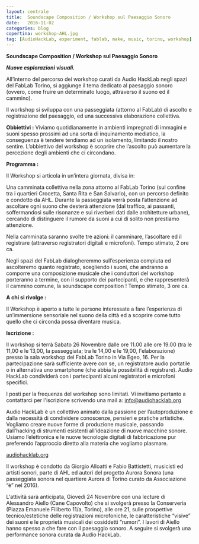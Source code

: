 ```yaml
---
layout: centrale
title:  Soundscape Composition / Workshop sul Paesaggio Sonoro
date:   2016-11-02
categories: blog
copertina: workshop-AHL.jpg
tag: [AudioHackLab, experiment, fablab, make, music, torino, workshop]
---
```

**Soundscape Composition / Workshop sul Paesaggio Sonoro**

***Nuove esplorazioni visuali.***

All’interno del percorso dei workshop curati da Audio HackLab negli spazi del FabLab Torino, si aggiunge il tema dedicato al paesaggio sonoro (ovvero, come fruire un determinato luogo, attraverso il suono ed il cammino).

Il workshop si sviluppa con una passeggiata (attorno al FabLab) di ascolto e registrazione del paesaggio, ed una successiva elaborazione collettiva.

**Obbiettivi :**
Viviamo quotidianamente in ambienti impregnati di immagini e suoni spesso prossimi ad una sorta di inquinamento mediatico, la conseguenza è tendere tendiamo ad un isolamento, limitando il nostro sentire. L’obbiettivo del workshop è scoprire che l’ascolto può aumentare la percezione degli ambienti che ci circondano.

**Programma :**

Il Workshop si articola in un’intera giornata, divisa in:

Una camminata collettiva nella zona attorno al FabLab Torino (sul confine tra i quartieri Crocetta, Santa Rita e San Salvario), con un percorso definito e condotto da AHL. Durante la passeggiata verrà posta l’attenzione ad ascoltare ogni suono che desterà attenzione (dal traffico, ai passanti, soffermandosi sulle risonanze e sui riverberi dati dalle architetture urbane), cercando di distinguere il rumore da suoni a cui di solito non prestiamo attenzione.

Nella camminata saranno svolte tre azioni: il camminare, l’ascoltare ed il registrare (attraverso registratori digitali e microfoni). Tempo stimato, 2 ore ca.

Negli spazi del FabLab dialogheremmo sull’esperienza compiuta ed ascolteremo quanto registrato, scegliendo i suoni, che andranno a comporre una composizione musicale che i conduttori del workshop porteranno a termine, con il supporto dei partecipanti, e che rappresenterà il cammino comune, la soundscape composition ! Tempo stimato, 3 ore ca.

**A chi si rivolge :**

Il Workshop è aperto a tutte le persone interessate a fare l’esperienza di un’immersione sensoriale
nel suono della città ed a scoprire come tutto quello che ci circonda possa diventare musica.

**Iscrizione :**

Il workshop si terrà Sabato 26 Novembre dalle ore 11.00 alle ore 19.00 (tra le 11,00 e le 13,00, la
passeggiata; tra le 14,00 e le 19,00, l'elaborazione) presso la sala workshop del FabLab Torino in Via Egeo, 16. Per la partecipazione sarà sufficiente avere con se, un registratore audio portatile o in alternativa uno smartphone (che abbia la possibilità di registrare). Audio HackLab condividerà con i partecipanti alcuni registratori e microfoni specifici.

I posti per la frequenza del workshop sono limitati. Vi invitiamo pertanto a contattarci per l'iscrizione scrivendo una mail a: info@audiohacklab.org

Audio HackLab è un collettivo animato dalla passione per l’autoproduzione e dalla necessità di condividere conoscenze, pensieri e pratiche artistiche. Vogliamo creare nuove forme di produzione musicale, passando dall’hacking di strumenti esistenti all’ideazione di nuove macchine sonore. Usiamo l’elettronica e le nuove tecnologie digitali di fabbricazione pur preferendo l’approccio diretto alla materia che vogliamo plasmare.

[audiohacklab.org](http://fablabtorino.org/wp-admin/mail%20to:info@audiohacklab.org)

Il workshop è condotto da Giorgio Alloatti e Fabio Battistetti, musicisti ed artisti sonori, parte di AHL ed autori del progetto Aurora Sonora (una passeggiata sonora nel quartiere Aurora di Torino curato da Associazione “è” nel 2016).

L'attività sarà anticipata, Giovedì 24 Novembre con una lecture di Alessandro Aiello (Cane Capovolto) che si svolgerà presso la Conserveria (Piazza Emanuele Filiberto 11/a, Torino), alle ore 21, sulle prospettive tecnico/estetiche delle registrazioni microfoniche, le caratteristiche “visive” dei suoni e le proprietà musicali dei cosiddetti “rumori”. I lavori di Aiello hanno spesso a che fare con il paesaggio sonoro. A seguire si svolgerà una performance sonora curata da Audio HackLab.

